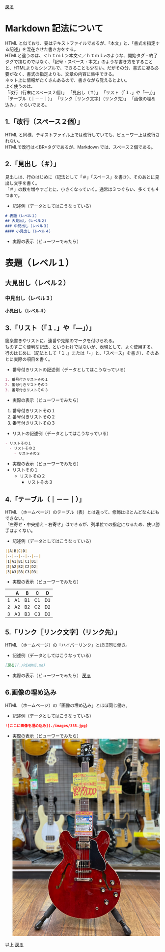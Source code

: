 [戻る](./README.md)

# Markdown 記法について
HTML と似ており、要はテキストファイルであるが、「本文」と、「書式を指定する記述」を混在させた書き方をする。  
HTMLと違うのは、＜ｈｔｍｌ＞本文＜／ｈｔｍｌ>のような、開始タグ・終了タグで挟むのではなく、「記号・スペース・本文」のような書き方をすることと、HTMLよりもシンプルで、できることも少ない。だがその分、書式に凝る必要がなく、書式の指定よりも、文章の内容に集中できる。  
ネット上に情報がたくさんあるので、書きながら覚えるとよい。  
よく使うのは、  
「改行（行末にスペース２個）」
「見出し（＃）」
「リスト（「１．」や「―」）」
「テーブル（｜－－｜）」
「リンク［リンク文字］（リンク先）」 
「画像の埋め込み」
ぐらいである。
  
## 1.「改行（スペース２個）」
HTML と同様、テキストファイル上では改行していても、ビューワー上は改行されない。  
HTMLで改行は＜BR>タグであるが、Markdown では、スペース２個である。  
  
## 2.「見出し（＃）」
見出しは、行のはじめに（記法として「＃」「スペース」を書き）、そのあとに見出し文字を書く。  
「＃」の数を増やすごとに、小さくなっていく。通常は３つぐらい、多くても４つまで。  
- 記述例（データとしてはこうなっている）  
```md
# 表題（レベル１）
## 大見出し（レベル２）
### 中見出し（レベル３）
#### 小見出し（レベル４）
```
  
- 実際の表示（ビューワーでみたら）
# 表題（レベル１）
## 大見出し（レベル２）
### 中見出し（レベル３）
#### 小見出し（レベル４）
  
## 3.「リスト（「１．」や「―」）」
箇条書きやリストに、連番や先頭のマークを付けられる。  
ものすごく便利な記法、というわけではないが、表現として、よく使用する。
行のはじめに（記法として「１．」または「-」と、「スペース」を書き）、そのあとに実際の項目を書く。  
- 番号付きリストの記述例（データとしてはこうなっている）  
```md
1. 番号付きリストその１
2. 番号付きリストその２
3. 番号付きリストその３
```
  
- 実際の表示（ビューワーでみたら）
1. 番号付きリストその１
2. 番号付きリストその２
3. 番号付きリストその３
  
- リストの記述例（データとしてはこうなっている）  
```md
- リストその１
  - リストその２
    - リストその３
```
  
- 実際の表示（ビューワーでみたら）
- リストその１
  - リストその２
    - リストその３
  
## 4.「テーブル（｜－－｜）」
HTML （ホームページ）のテーブル（表）とは違って、修飾はほとんどなんにもできない。  
「左寄せ・中央揃え・右寄せ」はできるが、列単位での指定になるため、使い勝手はよくない。  
- 記述例（データとしてはこうなっている）  
```md
||A|B|C|D|
|--|--|--|--|--|
|1|A1|B1|C1|D1|
|2|A2|B2|C2|D2|
|3|A3|B3|C3|D3|
```
  
- 実際の表示（ビューワーでみたら）
  
||A|B|C|D|
|--|--|--|--|--|
|1|A1|B1|C1|D1|
|2|A2|B2|C2|D2|
|3|A3|B3|C3|D3|


## 5.「リンク［リンク文字］（リンク先）」
HTML （ホームページ）の「ハイパーリンク」とほぼ同じ働き。

- 記述例（データとしてはこうなっている）  
```md
[戻る](./README.md)
```
  
- 実際の表示（ビューワーでみたら）
[戻る](./README.md)
  
## 6.画像の埋め込み
HTML （ホームページ）の「画像の埋め込み」とほぼ同じ働き。
- 記述例（データとしてはこうなっている）  
```md
![ここに画像を埋め込み](./images/335.jpg)
```
  
- 実際の表示（ビューワーでみたら）
![ここに画像を埋め込み](./images/335.jpg)
  
以上
[戻る](./README.md)
